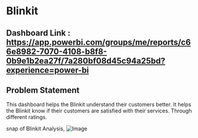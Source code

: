 
# Blinkit

## Dashboard Link : https://app.powerbi.com/groups/me/reports/c66e8982-7070-4108-b8f8-0b9e1b2ea27f/7a280bf08d45c94a25bd?experience=power-bi

## Problem Statement

This dashboard helps the Blinkit understand their customers better. It helps the Blinkit know if their customers are satisfied with their services. Through different ratings.

snap of Blinkit Analysis,
![Image](https://github.com/user-attachments/assets/81009eda-b0f1-4898-9a97-ebc83849caad)
